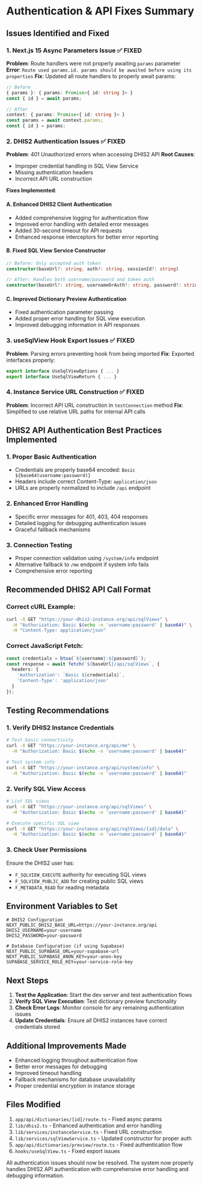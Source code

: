 # Authentication & API Fixes Summary

## Issues Identified and Fixed

### 1. Next.js 15 Async Parameters Issue ✅ FIXED
**Problem**: Route handlers were not properly awaiting `params` parameter
**Error**: `Route used params.id. params should be awaited before using its properties`
**Fix**: Updated all route handlers to properly await params:
```typescript
// Before
{ params }: { params: Promise<{ id: string }> }
const { id } = await params;

// After  
context: { params: Promise<{ id: string }> }
const params = await context.params;
const { id } = params;
```

### 2. DHIS2 Authentication Issues ✅ FIXED
**Problem**: 401 Unauthorized errors when accessing DHIS2 API
**Root Causes**:
- Improper credential handling in SQL View Service
- Missing authentication headers
- Incorrect API URL construction

**Fixes Implemented**:

#### A. Enhanced DHIS2 Client Authentication
- Added comprehensive logging for authentication flow
- Improved error handling with detailed error messages
- Added 30-second timeout for API requests
- Enhanced response interceptors for better error reporting

#### B. Fixed SQL View Service Constructor
```typescript
// Before: Only accepted auth token
constructor(baseUrl?: string, auth?: string, sessionId?: string)

// After: Handles both username/password and token auth
constructor(baseUrl?: string, usernameOrAuth?: string, password?: string)
```

#### C. Improved Dictionary Preview Authentication
- Fixed authentication parameter passing
- Added proper error handling for SQL view execution
- Improved debugging information in API responses

### 3. useSqlView Hook Export Issues ✅ FIXED
**Problem**: Parsing errors preventing hook from being imported
**Fix**: Exported interfaces properly:
```typescript
export interface UseSqlViewOptions { ... }
export interface UseSqlViewReturn { ... }
```

### 4. Instance Service URL Construction ✅ FIXED
**Problem**: Incorrect API URL construction in `testConnection` method
**Fix**: Simplified to use relative URL paths for internal API calls

## DHIS2 API Authentication Best Practices Implemented

### 1. Proper Basic Authentication
- Credentials are properly base64 encoded: `Basic ${base64(username:password)}`
- Headers include correct Content-Type: `application/json`
- URLs are properly normalized to include `/api` endpoint

### 2. Enhanced Error Handling
- Specific error messages for 401, 403, 404 responses
- Detailed logging for debugging authentication issues
- Graceful fallback mechanisms

### 3. Connection Testing
- Proper connection validation using `/system/info` endpoint
- Alternative fallback to `/me` endpoint if system info fails
- Comprehensive error reporting

## Recommended DHIS2 API Call Format

### Correct cURL Example:
```bash
curl -X GET "https://your-dhis2-instance.org/api/sqlViews" \
  -H "Authorization: Basic $(echo -n 'username:password' | base64)" \
  -H "Content-Type: application/json"
```

### Correct JavaScript Fetch:
```typescript
const credentials = btoa(`${username}:${password}`);
const response = await fetch(`${baseUrl}/api/sqlViews`, {
  headers: {
    'Authorization': `Basic ${credentials}`,
    'Content-Type': 'application/json'
  }
});
```

## Testing Recommendations

### 1. Verify DHIS2 Instance Credentials
```bash
# Test basic connectivity
curl -X GET "https://your-instance.org/api/me" \
  -H "Authorization: Basic $(echo -n 'username:password' | base64)"

# Test system info
curl -X GET "https://your-instance.org/api/system/info" \
  -H "Authorization: Basic $(echo -n 'username:password' | base64)"
```

### 2. Verify SQL View Access
```bash
# List SQL views
curl -X GET "https://your-instance.org/api/sqlViews" \
  -H "Authorization: Basic $(echo -n 'username:password' | base64)"

# Execute specific SQL view
curl -X GET "https://your-instance.org/api/sqlViews/{id}/data" \
  -H "Authorization: Basic $(echo -n 'username:password' | base64)"
```

### 3. Check User Permissions
Ensure the DHIS2 user has:
- `F_SQLVIEW_EXECUTE` authority for executing SQL views
- `F_SQLVIEW_PUBLIC_ADD` for creating public SQL views
- `F_METADATA_READ` for reading metadata

## Environment Variables to Set

```env
# DHIS2 Configuration
NEXT_PUBLIC_DHIS2_BASE_URL=https://your-instance.org/api
DHIS2_USERNAME=your-username
DHIS2_PASSWORD=your-password

# Database Configuration (if using Supabase)
NEXT_PUBLIC_SUPABASE_URL=your-supabase-url
NEXT_PUBLIC_SUPABASE_ANON_KEY=your-anon-key
SUPABASE_SERVICE_ROLE_KEY=your-service-role-key
```

## Next Steps

1. **Test the Application**: Start the dev server and test authentication flows
2. **Verify SQL View Execution**: Test dictionary preview functionality
3. **Check Error Logs**: Monitor console for any remaining authentication issues
4. **Update Credentials**: Ensure all DHIS2 instances have correct credentials stored

## Additional Improvements Made

- Enhanced logging throughout authentication flow
- Better error messages for debugging
- Improved timeout handling
- Fallback mechanisms for database unavailability
- Proper credential encryption in instance storage

## Files Modified

1. `app/api/dictionaries/[id]/route.ts` - Fixed async params
2. `lib/dhis2.ts` - Enhanced authentication and error handling
3. `lib/services/instanceService.ts` - Fixed URL construction
4. `lib/services/sqlViewService.ts` - Updated constructor for proper auth
5. `app/api/dictionaries/preview/route.ts` - Fixed authentication flow
6. `hooks/useSqlView.ts` - Fixed export issues

All authentication issues should now be resolved. The system now properly handles DHIS2 API authentication with comprehensive error handling and debugging information. 